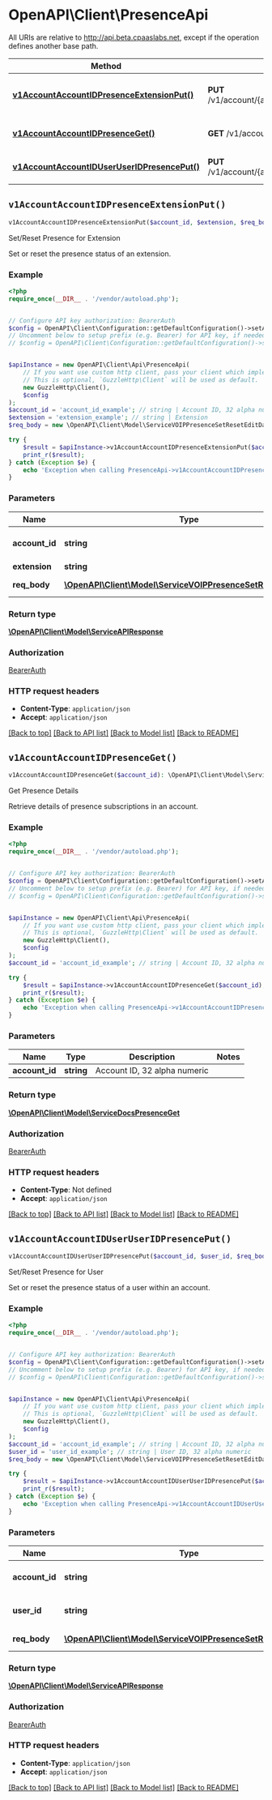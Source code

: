 # OpenAPI\Client\PresenceApi

All URIs are relative to http://api.beta.cpaaslabs.net, except if the operation defines another base path.

| Method | HTTP request | Description |
| ------------- | ------------- | ------------- |
| [**v1AccountAccountIDPresenceExtensionPut()**](PresenceApi.md#v1AccountAccountIDPresenceExtensionPut) | **PUT** /v1/account/{accountID}/presence/{extension} | Set/Reset Presence for Extension |
| [**v1AccountAccountIDPresenceGet()**](PresenceApi.md#v1AccountAccountIDPresenceGet) | **GET** /v1/account/{accountID}/presence | Get Presence Details |
| [**v1AccountAccountIDUserUserIDPresencePut()**](PresenceApi.md#v1AccountAccountIDUserUserIDPresencePut) | **PUT** /v1/account/{accountID}/user/{userID}/presence | Set/Reset Presence for User |


## `v1AccountAccountIDPresenceExtensionPut()`

```php
v1AccountAccountIDPresenceExtensionPut($account_id, $extension, $req_body): \OpenAPI\Client\Model\ServiceAPIResponse
```

Set/Reset Presence for Extension

Set or reset the presence status of an extension.

### Example

```php
<?php
require_once(__DIR__ . '/vendor/autoload.php');


// Configure API key authorization: BearerAuth
$config = OpenAPI\Client\Configuration::getDefaultConfiguration()->setApiKey('Authorization', 'YOUR_API_KEY');
// Uncomment below to setup prefix (e.g. Bearer) for API key, if needed
// $config = OpenAPI\Client\Configuration::getDefaultConfiguration()->setApiKeyPrefix('Authorization', 'Bearer');


$apiInstance = new OpenAPI\Client\Api\PresenceApi(
    // If you want use custom http client, pass your client which implements `GuzzleHttp\ClientInterface`.
    // This is optional, `GuzzleHttp\Client` will be used as default.
    new GuzzleHttp\Client(),
    $config
);
$account_id = 'account_id_example'; // string | Account ID, 32 alpha numeric
$extension = 'extension_example'; // string | Extension
$req_body = new \OpenAPI\Client\Model\ServiceVOIPPresenceSetResetEditData(); // \OpenAPI\Client\Model\ServiceVOIPPresenceSetResetEditData | payload fields

try {
    $result = $apiInstance->v1AccountAccountIDPresenceExtensionPut($account_id, $extension, $req_body);
    print_r($result);
} catch (Exception $e) {
    echo 'Exception when calling PresenceApi->v1AccountAccountIDPresenceExtensionPut: ', $e->getMessage(), PHP_EOL;
}
```

### Parameters

| Name | Type | Description  | Notes |
| ------------- | ------------- | ------------- | ------------- |
| **account_id** | **string**| Account ID, 32 alpha numeric | |
| **extension** | **string**| Extension | |
| **req_body** | [**\OpenAPI\Client\Model\ServiceVOIPPresenceSetResetEditData**](../Model/ServiceVOIPPresenceSetResetEditData.md)| payload fields | |

### Return type

[**\OpenAPI\Client\Model\ServiceAPIResponse**](../Model/ServiceAPIResponse.md)

### Authorization

[BearerAuth](../../README.md#BearerAuth)

### HTTP request headers

- **Content-Type**: `application/json`
- **Accept**: `application/json`

[[Back to top]](#) [[Back to API list]](../../README.md#endpoints)
[[Back to Model list]](../../README.md#models)
[[Back to README]](../../README.md)

## `v1AccountAccountIDPresenceGet()`

```php
v1AccountAccountIDPresenceGet($account_id): \OpenAPI\Client\Model\ServiceDocsPresenceGet
```

Get Presence Details

Retrieve details of presence subscriptions in an account.

### Example

```php
<?php
require_once(__DIR__ . '/vendor/autoload.php');


// Configure API key authorization: BearerAuth
$config = OpenAPI\Client\Configuration::getDefaultConfiguration()->setApiKey('Authorization', 'YOUR_API_KEY');
// Uncomment below to setup prefix (e.g. Bearer) for API key, if needed
// $config = OpenAPI\Client\Configuration::getDefaultConfiguration()->setApiKeyPrefix('Authorization', 'Bearer');


$apiInstance = new OpenAPI\Client\Api\PresenceApi(
    // If you want use custom http client, pass your client which implements `GuzzleHttp\ClientInterface`.
    // This is optional, `GuzzleHttp\Client` will be used as default.
    new GuzzleHttp\Client(),
    $config
);
$account_id = 'account_id_example'; // string | Account ID, 32 alpha numeric

try {
    $result = $apiInstance->v1AccountAccountIDPresenceGet($account_id);
    print_r($result);
} catch (Exception $e) {
    echo 'Exception when calling PresenceApi->v1AccountAccountIDPresenceGet: ', $e->getMessage(), PHP_EOL;
}
```

### Parameters

| Name | Type | Description  | Notes |
| ------------- | ------------- | ------------- | ------------- |
| **account_id** | **string**| Account ID, 32 alpha numeric | |

### Return type

[**\OpenAPI\Client\Model\ServiceDocsPresenceGet**](../Model/ServiceDocsPresenceGet.md)

### Authorization

[BearerAuth](../../README.md#BearerAuth)

### HTTP request headers

- **Content-Type**: Not defined
- **Accept**: `application/json`

[[Back to top]](#) [[Back to API list]](../../README.md#endpoints)
[[Back to Model list]](../../README.md#models)
[[Back to README]](../../README.md)

## `v1AccountAccountIDUserUserIDPresencePut()`

```php
v1AccountAccountIDUserUserIDPresencePut($account_id, $user_id, $req_body): \OpenAPI\Client\Model\ServiceAPIResponse
```

Set/Reset Presence for User

Set or reset the presence status of a user within an account.

### Example

```php
<?php
require_once(__DIR__ . '/vendor/autoload.php');


// Configure API key authorization: BearerAuth
$config = OpenAPI\Client\Configuration::getDefaultConfiguration()->setApiKey('Authorization', 'YOUR_API_KEY');
// Uncomment below to setup prefix (e.g. Bearer) for API key, if needed
// $config = OpenAPI\Client\Configuration::getDefaultConfiguration()->setApiKeyPrefix('Authorization', 'Bearer');


$apiInstance = new OpenAPI\Client\Api\PresenceApi(
    // If you want use custom http client, pass your client which implements `GuzzleHttp\ClientInterface`.
    // This is optional, `GuzzleHttp\Client` will be used as default.
    new GuzzleHttp\Client(),
    $config
);
$account_id = 'account_id_example'; // string | Account ID, 32 alpha numeric
$user_id = 'user_id_example'; // string | User ID, 32 alpha numeric
$req_body = new \OpenAPI\Client\Model\ServiceVOIPPresenceSetResetEditData(); // \OpenAPI\Client\Model\ServiceVOIPPresenceSetResetEditData | payload fields

try {
    $result = $apiInstance->v1AccountAccountIDUserUserIDPresencePut($account_id, $user_id, $req_body);
    print_r($result);
} catch (Exception $e) {
    echo 'Exception when calling PresenceApi->v1AccountAccountIDUserUserIDPresencePut: ', $e->getMessage(), PHP_EOL;
}
```

### Parameters

| Name | Type | Description  | Notes |
| ------------- | ------------- | ------------- | ------------- |
| **account_id** | **string**| Account ID, 32 alpha numeric | |
| **user_id** | **string**| User ID, 32 alpha numeric | |
| **req_body** | [**\OpenAPI\Client\Model\ServiceVOIPPresenceSetResetEditData**](../Model/ServiceVOIPPresenceSetResetEditData.md)| payload fields | |

### Return type

[**\OpenAPI\Client\Model\ServiceAPIResponse**](../Model/ServiceAPIResponse.md)

### Authorization

[BearerAuth](../../README.md#BearerAuth)

### HTTP request headers

- **Content-Type**: `application/json`
- **Accept**: `application/json`

[[Back to top]](#) [[Back to API list]](../../README.md#endpoints)
[[Back to Model list]](../../README.md#models)
[[Back to README]](../../README.md)
